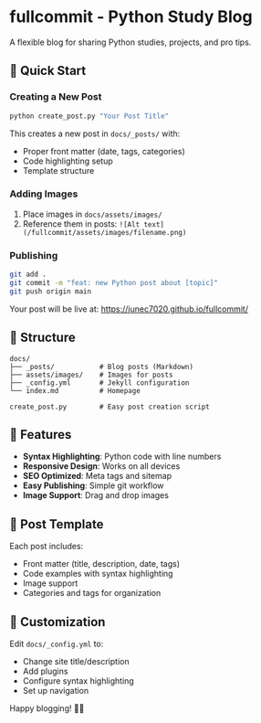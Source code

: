 # fullcommit - Python Study Blog

A flexible blog for sharing Python studies, projects, and pro tips.

## 🚀 Quick Start

### Creating a New Post

```bash
python create_post.py "Your Post Title"
```

This creates a new post in `docs/_posts/` with:
- Proper front matter (date, tags, categories)
- Code highlighting setup
- Template structure

### Adding Images

1. Place images in `docs/assets/images/`
2. Reference them in posts: `![Alt text](/fullcommit/assets/images/filename.png)`

### Publishing

```bash
git add .
git commit -m "feat: new Python post about [topic]"
git push origin main
```

Your post will be live at: https://junec7020.github.io/fullcommit/

## 📁 Structure

```
docs/
├── _posts/           # Blog posts (Markdown)
├── assets/images/    # Images for posts
├── _config.yml       # Jekyll configuration
└── index.md          # Homepage

create_post.py        # Easy post creation script
```

## 🎨 Features

- **Syntax Highlighting**: Python code with line numbers
- **Responsive Design**: Works on all devices
- **SEO Optimized**: Meta tags and sitemap
- **Easy Publishing**: Simple git workflow
- **Image Support**: Drag and drop images

## 📝 Post Template

Each post includes:
- Front matter (title, description, date, tags)
- Code examples with syntax highlighting
- Image support
- Categories and tags for organization

## 🔧 Customization

Edit `docs/_config.yml` to:
- Change site title/description
- Add plugins
- Configure syntax highlighting
- Set up navigation

Happy blogging! 🐍✨
